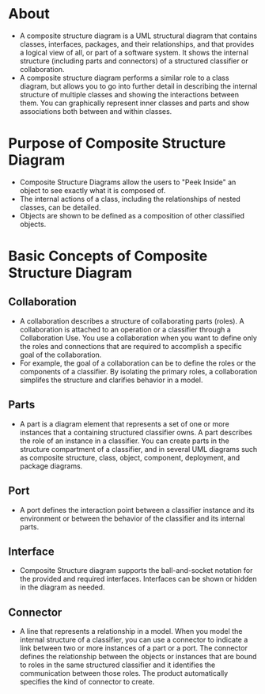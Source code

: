 # About
- A composite structure diagram is a UML structural diagram that contains classes, interfaces, packages, and their relationships, and that provides a logical view of all, or part of a software system. It shows the internal structure (including parts and connectors) of a structured classifier or collaboration.
- A composite structure diagram performs a similar role to a class diagram, but allows you to go into further detail in describing the internal structure of multiple classes and showing the interactions between them. You can graphically represent inner classes and parts and show associations both between and within classes.
# Purpose of Composite Structure Diagram
- Composite Structure Diagrams allow the users to "Peek Inside" an object to see exactly what it is composed of.
- The internal actions of a class, including the relationships of nested classes, can be detailed.
- Objects are shown to be defined as a composition of other classified objects.
# Basic Concepts of Composite Structure Diagram
## Collaboration
- A collaboration describes a structure of collaborating parts (roles). A collaboration is attached to an operation or a classifier through a Collaboration Use. You use a collaboration when you want to define only the roles and connections that are required to accomplish a specific goal of the collaboration.
- For example, the goal of a collaboration can be to define the roles or the components of a classifier. By isolating the primary roles, a collaboration simplifes the structure and clarifies behavior in a model.
## Parts
- A part is a diagram element that represents a set of one or more instances that a containing structured classifier owns. A part describes the role of an instance in a classifier. You can create parts in the structure compartment of a classifier, and in several UML diagrams such as composite structure, class, object, component, deployment, and package diagrams.
## Port
- A port defines the interaction point between a classifier instance and its environment or between the behavior of the classifier and its internal parts.
## Interface
- Composite Structure diagram supports the ball-and-socket notation for the provided and required interfaces. Interfaces can be shown or hidden in the diagram as needed.
## Connector
- A line that represents a relationship in a model. When you model the internal structure of a classifier, you can use a connector to indicate a link between two or more instances of a part or a port. The connector defines the relationship between the objects or instances that are bound to roles in the same structured classifier and it identifies the communication between those roles. The product automatically specifies the kind of connector to create.
